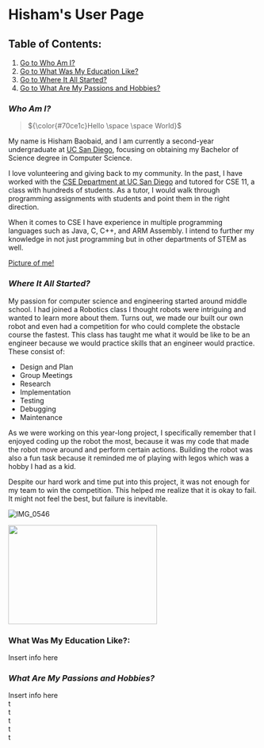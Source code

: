 # Hisham's User Page
## Table of Contents:
1. [Go to Who Am I?](#who-am-i?)
2. [Go to What Was My Education Like?](#education)
3. [Go to Where It All Started?](#where-it-all-started)
4. [Go to What Are My Passions and Hobbies?](#passions-and-hobbies)
### <a name="who-am-i?"></a> ***Who Am I?***  


> ${\color{#70ce1c}Hello \space \space World}$

My name is Hisham Baobaid, and I am currently a second-year undergraduate at [UC San Diego](https://ucsd.edu/), focusing on obtaining my Bachelor of Science degree in Computer Science.  
  
I love volunteering and giving back to my community. In the past, I have worked with the [CSE Department at UC San Diego](https://cse.ucsd.edu/) and tutored for CSE 11, a class with hundreds of students. As a tutor, I would walk through programming assignments with students and point them in the right direction.  
  
When it comes to CSE I have experience in multiple programming languages such as Java, C, C++, and ARM Assembly. I intend to further my knowledge in not just programming but in other departments of STEM as well.  

[Picture of me!](https://github.com/hbaobaid00/projects/blob/main/linkedinprofile.jpg)
### <a name="where-it-all-started"></a> ***Where It All Started?***
My passion for computer science and engineering started around middle school. I had joined a Robotics class I thought robots were intriguing and wanted to learn more about them. Turns out, we made our built our own robot and even had a competition for who could complete the obstacle course the fastest. This class has taught me what it would be like to be an engineer because we would practice skills that an engineer would practice. These consist of:  
* Design and Plan
* Group Meetings
* Research
* Implementation
* Testing
* Debugging
* Maintenance  

As we were working on this year-long project, I specifically remember that I enjoyed coding up the robot the most, because it was my code that made the robot move around and perform certain actions. Building the robot was also a fun task because it reminded me of playing with legos which was a hobby I had as a kid.  

Despite our hard work and time put into this project, it was not enough for my team to win the competition. This helped me realize that it is okay to fail. It might not feel the best, but failure is inevitable.  


![IMG_0546](https://github.com/hbaobaid00/projects/assets/122493451/465ee99a-f0e3-4af7-8ef6-3c70e403b90a)

<img src="![IMG_0546](https://github.com/hbaobaid00/projects/assets/122493451/465ee99a-f0e3-4af7-8ef6-3c70e403b90a)" width="300" height="200">

### <a name="education"></a> What Was My Education Like?:
Insert info here 
### <a name="passions-and-hobbies"></a> ***What Are My Passions and Hobbies?***
Insert info here  
t  
t  
t  
t  
t  
   


